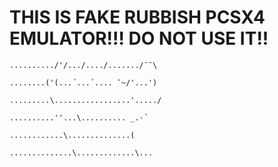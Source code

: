 # **THIS IS FAKE RUBBISH PCSX4 EMULATOR!!! DO NOT USE IT!!**

    

    

    
    ........../'/.../..../......./¨¯\ 
    
    ........('(...´...´.... ¯~/'...') 
    
    .........\.................'...../ 
    
    ..........''...\.......... _.·´ 
    
    ............\..............( 
    
    ..............\.............\...
